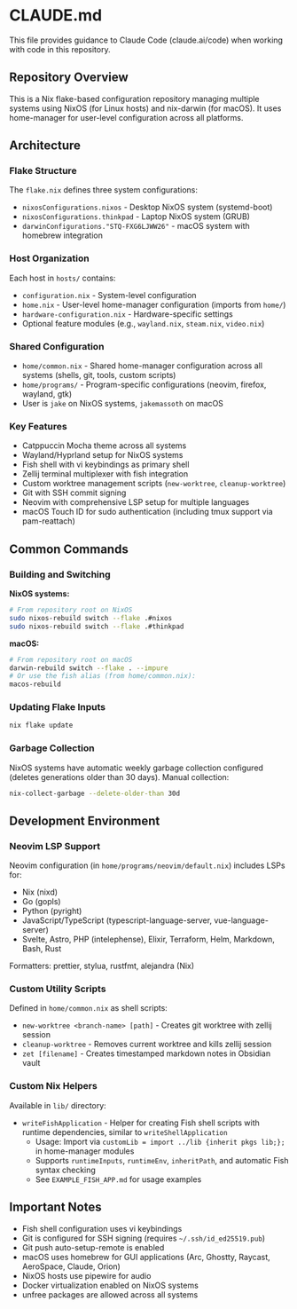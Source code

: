 # CLAUDE.md

This file provides guidance to Claude Code (claude.ai/code) when working with code in this repository.

## Repository Overview

This is a Nix flake-based configuration repository managing multiple systems using NixOS (for Linux hosts) and nix-darwin (for macOS). It uses home-manager for user-level configuration across all platforms.

## Architecture

### Flake Structure

The `flake.nix` defines three system configurations:
- `nixosConfigurations.nixos` - Desktop NixOS system (systemd-boot)
- `nixosConfigurations.thinkpad` - Laptop NixOS system (GRUB)
- `darwinConfigurations."STQ-FXG6LJWW26"` - macOS system with homebrew integration

### Host Organization

Each host in `hosts/` contains:
- `configuration.nix` - System-level configuration
- `home.nix` - User-level home-manager configuration (imports from `home/`)
- `hardware-configuration.nix` - Hardware-specific settings
- Optional feature modules (e.g., `wayland.nix`, `steam.nix`, `video.nix`)

### Shared Configuration

- `home/common.nix` - Shared home-manager configuration across all systems (shells, git, tools, custom scripts)
- `home/programs/` - Program-specific configurations (neovim, firefox, wayland, gtk)
- User is `jake` on NixOS systems, `jakemassoth` on macOS

### Key Features

- Catppuccin Mocha theme across all systems
- Wayland/Hyprland setup for NixOS systems
- Fish shell with vi keybindings as primary shell
- Zellij terminal multiplexer with fish integration
- Custom worktree management scripts (`new-worktree`, `cleanup-worktree`)
- Git with SSH commit signing
- Neovim with comprehensive LSP setup for multiple languages
- macOS Touch ID for sudo authentication (including tmux support via pam-reattach)

## Common Commands

### Building and Switching

**NixOS systems:**
```bash
# From repository root on NixOS
sudo nixos-rebuild switch --flake .#nixos
sudo nixos-rebuild switch --flake .#thinkpad
```

**macOS:**
```bash
# From repository root on macOS
darwin-rebuild switch --flake . --impure
# Or use the fish alias (from home/common.nix):
macos-rebuild
```

### Updating Flake Inputs

```bash
nix flake update
```

### Garbage Collection

NixOS systems have automatic weekly garbage collection configured (deletes generations older than 30 days). Manual collection:
```bash
nix-collect-garbage --delete-older-than 30d
```

## Development Environment

### Neovim LSP Support

Neovim configuration (in `home/programs/neovim/default.nix`) includes LSPs for:
- Nix (nixd)
- Go (gopls)
- Python (pyright)
- JavaScript/TypeScript (typescript-language-server, vue-language-server)
- Svelte, Astro, PHP (intelephense), Elixir, Terraform, Helm, Markdown, Bash, Rust

Formatters: prettier, stylua, rustfmt, alejandra (Nix)

### Custom Utility Scripts

Defined in `home/common.nix` as shell scripts:
- `new-worktree <branch-name> [path]` - Creates git worktree with zellij session
- `cleanup-worktree` - Removes current worktree and kills zellij session
- `zet [filename]` - Creates timestamped markdown notes in Obsidian vault

### Custom Nix Helpers

Available in `lib/` directory:
- `writeFishApplication` - Helper for creating Fish shell scripts with runtime dependencies, similar to `writeShellApplication`
  - Usage: Import via `customLib = import ../lib {inherit pkgs lib;};` in home-manager modules
  - Supports `runtimeInputs`, `runtimeEnv`, `inheritPath`, and automatic Fish syntax checking
  - See `EXAMPLE_FISH_APP.md` for usage examples

## Important Notes

- Fish shell configuration uses vi keybindings
- Git is configured for SSH signing (requires `~/.ssh/id_ed25519.pub`)
- Git push auto-setup-remote is enabled
- macOS uses homebrew for GUI applications (Arc, Ghostty, Raycast, AeroSpace, Claude, Orion)
- NixOS hosts use pipewire for audio
- Docker virtualization enabled on NixOS systems
- unfree packages are allowed across all systems
